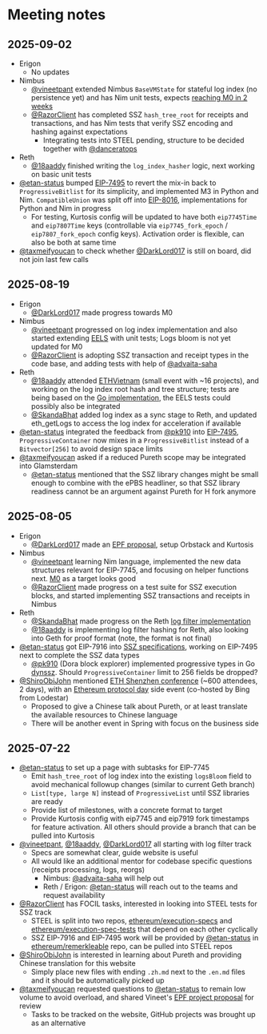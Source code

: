 # Meeting notes

## 2025-09-02

- Erigon
    - No updates
- Nimbus
    - [@vineetpant](https://github.com/vineetpant) extended Nimbus `BaseVMState` for stateful log index (no persistence yet) and has Nim unit tests, expects [reaching M0 in 2 weeks](https://hackmd.io/@vineetpant/rkiO4fQ9ll)
    - [@RazorClient](https://github.com/RazorClient) has completed SSZ `hash_tree_root` for receipts and transactions, and has Nim tests that verify SSZ encoding and hashing against expectations
        - Integrating tests into STEEL pending, structure to be decided together with [@danceratops](https://github.com/danceratopz)
- Reth
    - [@18aaddy](https://github.com/18aaddy) finished writing the `log_index_hasher` logic, next working on basic unit tests
- [@etan-status](https://github.com/etan-status) bumped [EIP-7495](https://eips.ethereum.org/EIPS/eip-7495) to revert the mix-in back to `ProgressiveBitlist` for its simplicity, and implemented M3 in Python and Nim. `CompatibleUnion` was split off into [EIP-8016](https://eips.ethereum.org/EIPS/eip-8016), implementations for Python and Nim in progress
    - For testing, Kurtosis config will be updated to have both `eip7745Time` and `eip7807Time` keys (controllable via `eip7745_fork_epoch` / `eip7807_fork_epoch` config keys). Activation order is flexible, can also be both at same time
- [@taxmeifyoucan](https://github.com/taxmeifyoucan) to check whether [@DarkLord017](https://github.com/DarkLord017) is still on board, did not join last few calls

## 2025-08-19

- Erigon
    - [@DarkLord017](https://github.com/DarkLord017) made progress towards M0
- Nimbus
    - [@vineetpant](https://github.com/vineetpant) progressed on log index implementation and also started extending [EELS](https://github.com/ethereum/execution-spec-tests) with unit tests; Logs bloom is not yet updated for M0
    - [@RazorClient](https://github.com/RazorClient) is adopting SSZ transaction and receipt types in the code base, and adding tests with help of [@advaita-saha](https://github.com/advaita-saha)
- Reth
    - [@18aaddy](https://github.com/18aaddy) attended [ETHVietnam](https://www.eth-vietnam.com) (small event with ~16 projects), and working on the log index root hash and tree structure; tests are being based on the [Go implementation](https://github.com/zsfelfoldi/go-ethereum/tree/proof-poc), the EELS tests could possibly also be integrated
    - [@SkandaBhat](https://github.com/SkandaBhat) added log index as a sync stage to Reth, and updated eth_getLogs to access the log index for acceleration if available
- [@etan-status](https://github.com/etan-status) integrated the feedback from [@pk910](https://github.com/pk910) into [EIP-7495](https://eips.ethereum.org/EIPS/eip-7495), `ProgressiveContainer` now mixes in a `ProgressiveBitlist` instead of a `Bitvector[256]` to avoid design space limits
- [@taxmeifyoucan](https://github.com/taxmeifyoucan) asked if a reduced Pureth scope may be integrated into Glamsterdam
    - [@etan-status](https://github.com/etan-status) mentioned that the SSZ library changes might be small enough to combine with the ePBS headliner, so that SSZ library readiness cannot be an argument against Pureth for H fork anymore

## 2025-08-05

- Erigon
    - [@DarkLord017](https://github.com/DarkLord017) made an [EPF proposal](https://github.com/eth-protocol-fellows/cohort-six/pull/214), setup Orbstack and Kurtosis
- Nimbus
    - [@vineetpant](https://github.com/vineetpant) learning Nim language, implemented the new data structures relevant for EIP-7745, and focusing on helper functions next. [M0](./implementations-7745.en.md#m0---simplified-on-chain-log-index) as a target looks good
    - [@RazorClient](https://github.com/RazorClient) made progress on a test suite for SSZ execution blocks, and started implementing SSZ transactions and receipts in Nimbus
- Reth
    - [@SkandaBhat](https://github.com/SkandaBhat) made progress on the Reth [log filter implementation]( https://github.com/SkandaBhat/reth/pull/4)
    - [@18aaddy](https://github.com/18aaddy) is implementing log filter hashing for Reth, also looking into Geth for proof format (note, the format is not final)
- [@etan-status](https://github.com/etan-status) got EIP-7916 into [SSZ specifications](https://github.com/ethereum/consensus-specs/blob/master/ssz/simple-serialize.md), working on EIP-7495 next to complete the SSZ data types
    - [@pk910](https://github.com/pk910) (Dora block explorer) implemented progressive types in Go [dynssz](https://github.com/pk910/dynamic-ssz/pull/17). Should `ProgressiveContainer` limit to 256 fields be dropped?
- [@ShiroObiJohn](https://github.com/ShiroObiJohn) mentioned [ETH Shenzhen conference](https://lu.ma/iqh54330) (~600 attendees, 2 days), with an [Ethereum protocol day](https://lu.ma/toicyty8) side event (co-hosted by Bing from Lodestar)
    - Proposed to give a Chinese talk about Pureth, or at least translate the available resources to Chinese language
    - There will be another event in Spring with focus on the business side

## 2025-07-22

- [@etan-status](https://github.com/etan-status) to set up a page with subtasks for EIP-7745
    - Emit `hash_tree_root` of log index into the existing `logsBloom` field to avoid mechanical followup changes (similar to current Geth branch)
    - `List[type, large N]` instead of `ProgressiveList` until SSZ libraries are ready
    - Provide list of milestones, with a concrete format to target
    - Provide Kurtosis config with eip7745 and eip7919 fork timestamps for feature activation. All others should provide a branch that can be pulled into Kurtosis
- [@vineetpant](https://github.com/vineetpant), [@18aaddy](https://github.com/18aaddy), [@DarkLord017](https://github.com/DarkLord017) all starting with log filter track
    - Specs are somewhat clear, guide website is useful
    - All would like an additional mentor for codebase specific questions (receipts processing, logs, reorgs)
        - Nimbus: [@advaita-saha](https://github.com/advaita-saha) will help out
        - Reth / Erigon: [@etan-status](https://github.com/etan-status) will reach out to the teams and request availability
- [@RazorClient](https://github.com/RazorClient) has FOCIL tasks, interested in looking into STEEL tests for SSZ track
    - STEEL is split into two repos, [ethereum/execution-specs](https://github.com/ethereum/execution-specs) and [ethereum/execution-spec-tests](https://github.com/ethereum/execution-spec-tests) that depend on each other cyclically
    - SSZ EIP-7916 and EIP-7495 work will be provided by [@etan-status](https://github.com/etan-status) in [ethereum/remerkleable](https://github.com/ethereum/remerkleable) repo, can be pulled into STEEL repos
- [@ShiroObiJohn](https://github.com/ShiroObiJohn) is interested in learning about Pureth and providing Chinese translation for this website
    - Simply place new files with ending `.zh.md` next to the `.en.md` files and it should be automatically picked up
- [@taxmeifyoucan](https://github.com/taxmeifyoucan) requested questions to [@etan-status](https://github.com/etan-status) to remain low volume to avoid overload, and shared Vineet's [EPF project proposal](https://github.com/eth-protocol-fellows/cohort-six/pull/175) for review
    - Tasks to be tracked on the website, GitHub projects was brought up as an alternative
